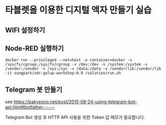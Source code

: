 # 타블렛을 이용한 디지털 액자 만들기 실습

## WIFI 설정하기

## Node-RED 실행하기
```
docker run --privileged --net=host -e container=docker -v /sys/fs/cgroup:/sys/fs/cgroup -v /dev:/dev -v /system:/system -v /vendor:/vendor -v /sys:/sys -v /data:/data -v /vendor/lib:/vendor/lib -it sungpark/sdc-galup-workshop:0.8 /solution/run.sh
```

## Telegram 봇 만들기
see https://bakyeono.net/post/2015-08-24-using-telegram-bot-api.html#botfather------

Telegram Bot 생성 후 HTTP API 사용을 위한 Token 값 메모가 필요합니다.
